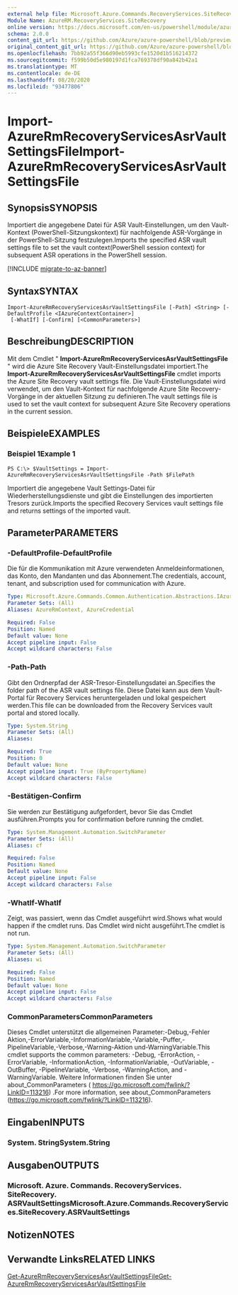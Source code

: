 ```yaml
---
external help file: Microsoft.Azure.Commands.RecoveryServices.SiteRecovery.dll-Help.xml
Module Name: AzureRM.RecoveryServices.SiteRecovery
online version: https://docs.microsoft.com/en-us/powershell/module/azurerm.recoveryservices.siterecovery/import-azurermrecoveryservicesasrvaultsettingsfile
schema: 2.0.0
content_git_url: https://github.com/Azure/azure-powershell/blob/preview/src/ResourceManager/RecoveryServices/Commands.RecoveryServices.SiteRecovery/help/Import-AzureRmRecoveryServicesAsrVaultSettingsFile.md
original_content_git_url: https://github.com/Azure/azure-powershell/blob/preview/src/ResourceManager/RecoveryServices/Commands.RecoveryServices.SiteRecovery/help/Import-AzureRmRecoveryServicesAsrVaultSettingsFile.md
ms.openlocfilehash: 7bb92a55f366d90eb5993cfe1520d1b516214372
ms.sourcegitcommit: f599b50d5e980197d1fca769378df90a842b42a1
ms.translationtype: MT
ms.contentlocale: de-DE
ms.lasthandoff: 08/20/2020
ms.locfileid: "93477806"
---
```

# <span data-ttu-id="1300f-101">Import-AzureRmRecoveryServicesAsrVaultSettingsFile</span><span class="sxs-lookup"><span data-stu-id="1300f-101">Import-AzureRmRecoveryServicesAsrVaultSettingsFile</span></span>

## <span data-ttu-id="1300f-102">Synopsis</span><span class="sxs-lookup"><span data-stu-id="1300f-102">SYNOPSIS</span></span>
<span data-ttu-id="1300f-103">Importiert die angegebene Datei für ASR Vault-Einstellungen, um den Vault-Kontext (PowerShell-Sitzungskontext) für nachfolgende ASR-Vorgänge in der PowerShell-Sitzung festzulegen.</span><span class="sxs-lookup"><span data-stu-id="1300f-103">Imports the specified ASR vault settings file to set the vault context(PowerShell session context) for subsequent ASR operations in the PowerShell session.</span></span> 

[!INCLUDE [migrate-to-az-banner](../../includes/migrate-to-az-banner.md)]

## <span data-ttu-id="1300f-104">Syntax</span><span class="sxs-lookup"><span data-stu-id="1300f-104">SYNTAX</span></span>

```
Import-AzureRmRecoveryServicesAsrVaultSettingsFile [-Path] <String> [-DefaultProfile <IAzureContextContainer>]
 [-WhatIf] [-Confirm] [<CommonParameters>]
```

## <span data-ttu-id="1300f-105">Beschreibung</span><span class="sxs-lookup"><span data-stu-id="1300f-105">DESCRIPTION</span></span>
<span data-ttu-id="1300f-106">Mit dem Cmdlet " **Import-AzureRmRecoveryServicesAsrVaultSettingsFile** " wird die Azure Site Recovery Vault-Einstellungsdatei importiert.</span><span class="sxs-lookup"><span data-stu-id="1300f-106">The **Import-AzureRmRecoveryServicesAsrVaultSettingsFile** cmdlet imports the Azure Site Recovery vault settings file.</span></span> <span data-ttu-id="1300f-107">Die Vault-Einstellungsdatei wird verwendet, um den Vault-Kontext für nachfolgende Azure Site Recovery-Vorgänge in der aktuellen Sitzung zu definieren.</span><span class="sxs-lookup"><span data-stu-id="1300f-107">The vault settings file is used to set the vault context for subsequent Azure Site Recovery operations in the current session.</span></span>

## <span data-ttu-id="1300f-108">Beispiele</span><span class="sxs-lookup"><span data-stu-id="1300f-108">EXAMPLES</span></span>

### <span data-ttu-id="1300f-109">Beispiel 1</span><span class="sxs-lookup"><span data-stu-id="1300f-109">Example 1</span></span>
```
PS C:\> $VaultSettings = Import-AzureRmRecoveryServicesAsrVaultSettingsFile -Path $FilePath
```

<span data-ttu-id="1300f-110">Importiert die angegebene Vault Settings-Datei für Wiederherstellungsdienste und gibt die Einstellungen des importierten Tresors zurück.</span><span class="sxs-lookup"><span data-stu-id="1300f-110">Imports the specified Recovery Services vault settings file and returns settings of the imported vault.</span></span>

## <span data-ttu-id="1300f-111">Parameter</span><span class="sxs-lookup"><span data-stu-id="1300f-111">PARAMETERS</span></span>

### <span data-ttu-id="1300f-112">-DefaultProfile</span><span class="sxs-lookup"><span data-stu-id="1300f-112">-DefaultProfile</span></span>
<span data-ttu-id="1300f-113">Die für die Kommunikation mit Azure verwendeten Anmeldeinformationen, das Konto, den Mandanten und das Abonnement.</span><span class="sxs-lookup"><span data-stu-id="1300f-113">The credentials, account, tenant, and subscription used for communication with Azure.</span></span>


```yaml
Type: Microsoft.Azure.Commands.Common.Authentication.Abstractions.IAzureContextContainer
Parameter Sets: (All)
Aliases: AzureRmContext, AzureCredential

Required: False
Position: Named
Default value: None
Accept pipeline input: False
Accept wildcard characters: False
```

### <span data-ttu-id="1300f-114">-Path</span><span class="sxs-lookup"><span data-stu-id="1300f-114">-Path</span></span>
<span data-ttu-id="1300f-115">Gibt den Ordnerpfad der ASR-Tresor-Einstellungsdatei an.</span><span class="sxs-lookup"><span data-stu-id="1300f-115">Specifies the folder path of the ASR vault settings file.</span></span>
<span data-ttu-id="1300f-116">Diese Datei kann aus dem Vault-Portal für Recovery Services heruntergeladen und lokal gespeichert werden.</span><span class="sxs-lookup"><span data-stu-id="1300f-116">This file can be downloaded from the Recovery Services vault portal and stored locally.</span></span>

```yaml
Type: System.String
Parameter Sets: (All)
Aliases:

Required: True
Position: 0
Default value: None
Accept pipeline input: True (ByPropertyName)
Accept wildcard characters: False
```

### <span data-ttu-id="1300f-117">-Bestätigen</span><span class="sxs-lookup"><span data-stu-id="1300f-117">-Confirm</span></span>
<span data-ttu-id="1300f-118">Sie werden zur Bestätigung aufgefordert, bevor Sie das Cmdlet ausführen.</span><span class="sxs-lookup"><span data-stu-id="1300f-118">Prompts you for confirmation before running the cmdlet.</span></span>

```yaml
Type: System.Management.Automation.SwitchParameter
Parameter Sets: (All)
Aliases: cf

Required: False
Position: Named
Default value: None
Accept pipeline input: False
Accept wildcard characters: False
```

### <span data-ttu-id="1300f-119">-WhatIf</span><span class="sxs-lookup"><span data-stu-id="1300f-119">-WhatIf</span></span>
<span data-ttu-id="1300f-120">Zeigt, was passiert, wenn das Cmdlet ausgeführt wird.</span><span class="sxs-lookup"><span data-stu-id="1300f-120">Shows what would happen if the cmdlet runs.</span></span> <span data-ttu-id="1300f-121">Das Cmdlet wird nicht ausgeführt.</span><span class="sxs-lookup"><span data-stu-id="1300f-121">The cmdlet is not run.</span></span>

```yaml
Type: System.Management.Automation.SwitchParameter
Parameter Sets: (All)
Aliases: wi

Required: False
Position: Named
Default value: None
Accept pipeline input: False
Accept wildcard characters: False
```

### <span data-ttu-id="1300f-122">CommonParameters</span><span class="sxs-lookup"><span data-stu-id="1300f-122">CommonParameters</span></span>
<span data-ttu-id="1300f-123">Dieses Cmdlet unterstützt die allgemeinen Parameter:-Debug,-Fehler Aktion,-ErrorVariable,-InformationVariable,-Variable,-Puffer,-PipelineVariable,-Verbose,-Warning-Aktion und-WarningVariable.</span><span class="sxs-lookup"><span data-stu-id="1300f-123">This cmdlet supports the common parameters: -Debug, -ErrorAction, -ErrorVariable, -InformationAction, -InformationVariable, -OutVariable, -OutBuffer, -PipelineVariable, -Verbose, -WarningAction, and -WarningVariable.</span></span> <span data-ttu-id="1300f-124">Weitere Informationen finden Sie unter about_CommonParameters ( https://go.microsoft.com/fwlink/?LinkID=113216) .</span><span class="sxs-lookup"><span data-stu-id="1300f-124">For more information, see about_CommonParameters (https://go.microsoft.com/fwlink/?LinkID=113216).</span></span>

## <span data-ttu-id="1300f-125">Eingaben</span><span class="sxs-lookup"><span data-stu-id="1300f-125">INPUTS</span></span>

### <span data-ttu-id="1300f-126">System. String</span><span class="sxs-lookup"><span data-stu-id="1300f-126">System.String</span></span>

## <span data-ttu-id="1300f-127">Ausgaben</span><span class="sxs-lookup"><span data-stu-id="1300f-127">OUTPUTS</span></span>

### <span data-ttu-id="1300f-128">Microsoft. Azure. Commands. RecoveryServices. SiteRecovery. ASRVaultSettings</span><span class="sxs-lookup"><span data-stu-id="1300f-128">Microsoft.Azure.Commands.RecoveryServices.SiteRecovery.ASRVaultSettings</span></span>

## <span data-ttu-id="1300f-129">Notizen</span><span class="sxs-lookup"><span data-stu-id="1300f-129">NOTES</span></span>

## <span data-ttu-id="1300f-130">Verwandte Links</span><span class="sxs-lookup"><span data-stu-id="1300f-130">RELATED LINKS</span></span>

[<span data-ttu-id="1300f-131">Get-AzureRmRecoveryServicesAsrVaultSettingsFile</span><span class="sxs-lookup"><span data-stu-id="1300f-131">Get-AzureRmRecoveryServicesAsrVaultSettingsFile</span></span>](./Get-AzureRmRecoveryServicesAsrVaultSettingsFile.md)

